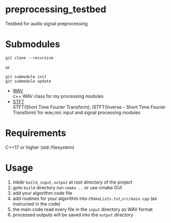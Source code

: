 # preprocessing_testbed
Testbed for audio signal preprocessing

# Submodules

```
git clone --recursive
```
or  
```
git submodule init
git submodule update
```

+ [WAV](https://github.com/kooBH/WAV)  
c++ WAV class for my processing modules  
+ [STFT](https://github.com/kooBH/STFT)  
STFT(Short Time Fourier Transform), ISTFT(Inverse - Short Time Fourier Transform)  for wav,mic input and signal processing modules

# Requirements
C++17 or higher (std::filesystem)  

# Usage
1. mkdir ```build```, ```input```, ```output``` at root directory of the project
2. goto ```build``` directory run ```cmake ..``` or use cmake GUI 
2. add your algorithm code file
3. add routines for your algorithm into ```CMakeLists.txt```,```src/main.cpp```  (as instructed in the code)
4. the main code read every file in the ```input``` directory as WAV format
5. processed outputs will be saved into the ```output``` directory
